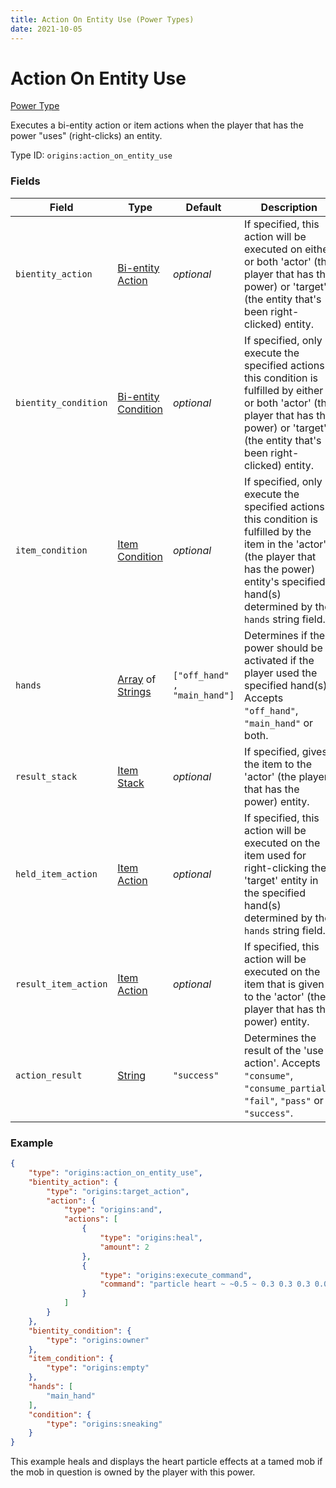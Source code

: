```yaml
---
title: Action On Entity Use (Power Types)
date: 2021-10-05
---
```


# Action On Entity Use

[Power Type](../power_types.md)

Executes a bi-entity action or item actions when the player that has the power "uses" (right-clicks) an entity.

Type ID: `origins:action_on_entity_use`

### Fields

Field | Type | Default | Description
------|------|---------|-------------
`bientity_action` | [Bi-entity Action](../bientity_actions.md) | _optional_ | If specified, this action will be executed on either or both 'actor' (the player that has the power) or 'target' (the entity that's been right-clicked) entity.
`bientity_condition` | [Bi-entity Condition](../bientity_conditions.md) | _optional_ | If specified, only execute the specified actions if this condition is fulfilled by either or both 'actor' (the player that has the power) or 'target' (the entity that's been right-clicked) entity.
`item_condition` | [Item Condition](../item_conditions.md) | _optional_ | If specified, only execute the specified actions if this condition is fulfilled by the item in the 'actor' (the player that has the power) entity's specified hand(s) determined by the `hands` string field.
`hands` | [Array](../data_types/array.md) of [Strings](../data_types/string.md) | `["off_hand" , "main_hand"]` | Determines if the power should be activated if the player used the specified hand(s). Accepts `"off_hand"`, `"main_hand"` or both.
`result_stack` | [Item Stack](../data_types/item_stack.md) | _optional_ | If specified, gives the item to the 'actor' (the player that has the power) entity.
`held_item_action` | [Item Action](../item_actions.md) | _optional_ | If specified, this action will be executed on the item used for right-clicking the 'target' entity in the specified hand(s) determined by the `hands` string field.
`result_item_action` | [Item Action](../item_actions.md) | _optional_ | If specified, this action will be executed on the item that is given to the 'actor' (the player that has the power) entity.
`action_result` | [String](../data_types/string.md) | `"success"` | Determines the result of the 'use action'. Accepts `"consume"`, `"consume_partial"`, `"fail"`, `"pass"` or `"success"`.

### Example
```json
{
    "type": "origins:action_on_entity_use",
    "bientity_action": {
        "type": "origins:target_action",
        "action": {
            "type": "origins:and",
            "actions": [
                {
                    "type": "origins:heal",
                    "amount": 2
                },
                {
                    "type": "origins:execute_command",
                    "command": "particle heart ~ ~0.5 ~ 0.3 0.3 0.3 0.009 4 normal @a"
                }
            ]
        }
    },
    "bientity_condition": {
        "type": "origins:owner"
    },
    "item_condition": {
        "type": "origins:empty"
    },
    "hands": [
        "main_hand"
    ],
    "condition": {
        "type": "origins:sneaking"
    }
}
```
This example heals and displays the heart particle effects at a tamed mob if the mob in question is owned by the player with this power.
